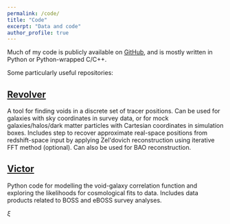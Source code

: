 ```yaml
---
permalink: /code/
title: "Code"
excerpt: "Data and code"
author_profile: true
---
```


Much of my code is publicly available on [GitHub](https://github.com/seshnadathur), and is mostly written in Python or Python-wrapped C/C++.

Some particularly useful repositories:

[Revolver](https://github.com/seshnadathur/Revolver)
------
A tool for finding voids in a discrete set of tracer positions. Can be used for galaxies with sky coordinates in survey 
data, or for mock galaxies/halos/dark matter particles with Cartesian coordinates in simulation boxes. Includes step to 
recover approximate real-space positions from redshift-space input by applying Zel'dovich reconstruction using 
iterative FFT method (optional). Can also be used for BAO reconstruction.

[Victor](https://github.com/seshnadathur/victor)
-----
Python code for modelling the void-galaxy correlation function and exploring the likelihoods for cosmological fits to
data. Includes data products related to BOSS and eBOSS survey analyses.

$\xi$